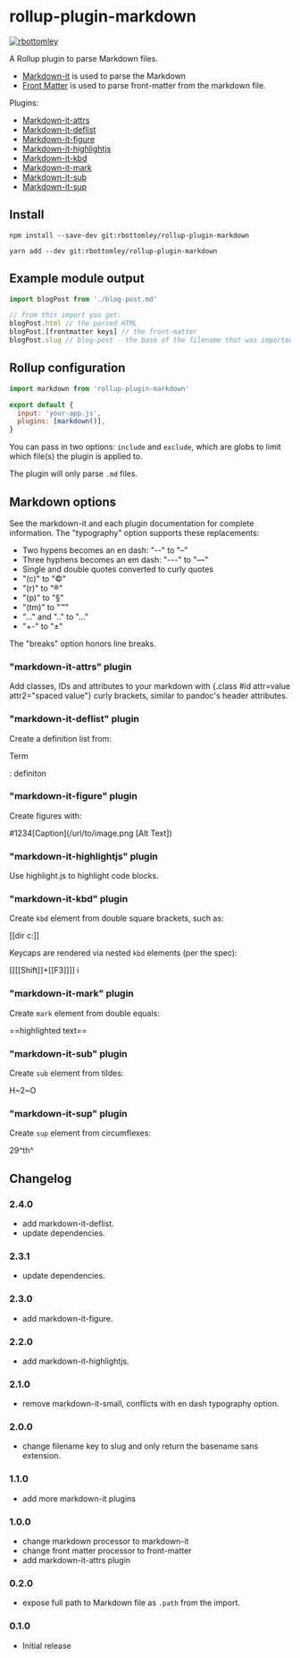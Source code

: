 # rollup-plugin-markdown

[![rbottomley](https://circleci.com/gh/rbottomley/rollup-plugin-markdown.svg?style=svg)](https://circleci.com/gh/rbottomley/rollup-plugin-markdown)

A Rollup plugin to parse Markdown files.

- [Markdown-it][markdown-it] is used to parse the Markdown
- [Front Matter][front-matter] is used to parse front-matter from the markdown file.

Plugins:
- [Markdown-it-attrs][markdown-it-attrs]
- [Markdown-it-deflist][markdown-it-deflist]
- [Markdown-it-figure][markdown-it-figure]
- [Markdown-it-highlightjs][markdown-it-highlightjs]
- [Markdown-it-kbd][markdown-it-kbd]
- [Markdown-it-mark][markdown-it-mark]
- [Markdown-it-sub][markdown-it-sub]
- [Markdown-it-sup][markdown-it-sup]

## Install

```
npm install --save-dev git:rbottomley/rollup-plugin-markdown

yarn add --dev git:rbottomley/rollup-plugin-markdown
```

## Example module output

```js
import blogPost from './blog-post.md'

// from this import you get:
blogPost.html // the parsed HTML
blogPost.[frontmatter keys] // the front-matter
blogPost.slug // blog-post - the base of the filename that was imported
```

## Rollup configuration

```js
import markdown from 'rollup-plugin-markdown'

export default {
  input: 'your-app.js',
  plugins: [markdown()],
}
```

You can pass in two options: `include` and `exclude`, which are globs to limit which file(s) the plugin is applied to.

The plugin will only parse `.md` files.

## Markdown options

See the markdown-it and each plugin documentation for complete information. The "typography" option supports these replacements:

* Two hypens becomes an en dash: "--" to "–"
* Three hyphens becomes an em dash: "---" to "—"
* Single and double quotes converted to curly quotes
* "(c)" to "©"
* "(r)" to "®"
* "(p)" to "§"
* "(tm)" to "™"
* "..." and ".." to "…"
* "+-" to "±"

The "breaks" option honors line breaks.

### "markdown-it-attrs" plugin

Add classes, IDs and attributes to your markdown with {.class #id attr=value attr2="spaced value"} curly brackets, similar to pandoc's header attributes.

### "markdown-it-deflist" plugin

Create a definition list from:

Term

: definiton

### "markdown-it-figure" plugin

Create figures with:

#1234[Caption](/url/to/image.png [Alt Text])

### "markdown-it-highlightjs" plugin

Use highlight.js to highlight code blocks.

### "markdown-it-kbd" plugin

Create `kbd` element from double square brackets, such as:

[[dir c:]]

Keycaps are rendered via nested `kbd` elements (per the spec):

[[[[Shift]]+[[F3]]]]
i
### "markdown-it-mark" plugin

Create `mark` element from double equals:

==highlighted text==

### "markdown-it-sub" plugin

Create `sub` element from tildes:

H~2~O

### "markdown-it-sup" plugin

Create `sup` element from circumflexes:

29^th^

[markdown-it]: https://github.com/markdown-it/markdown-it
[front-matter]: https://github.com/jxson/front-matter
[markdown-it-attrs]: https://github.com/rbottomley/markdown-it-attrs
[markdown-it-deflist]: https://github.com/markdown-it/markdown-it-deflist
[markdown-it-figure]: https://github.com/rbottomley/markdown-it-figure
[markdown-it-highlightjs]: https://github.com/valeriangalliat/markdown-it-highlightjs
[markdown-it-kbd]: https://github.com/jGleitz/markdown-it-kbd
[markdown-it-mark]: https://github.com/markdown-it/markdown-it-mark
[markdown-it-sub]: https://github.com/markdown-it/markdown-it-sub
[markdown-it-sup]: https://github.com/markdown-it/markdown-it-sup

## Changelog

### 2.4.0
- add markdown-it-deflist.
- update dependencies.

### 2.3.1
- update dependencies.

### 2.3.0
- add markdown-it-figure.

### 2.2.0
- add markdown-it-highlightjs.

### 2.1.0
- remove markdown-it-small, conflicts with en dash typography option.

### 2.0.0
- change filename key to slug and only return the basename sans extension.

### 1.1.0
- add more markdown-it plugins

### 1.0.0
- change markdown processor to markdown-it
- change front matter processor to front-matter
- add markdown-it-attrs plugin

### 0.2.0
- expose full path to Markdown file as `.path` from the import.

### 0.1.0
- Initial release
